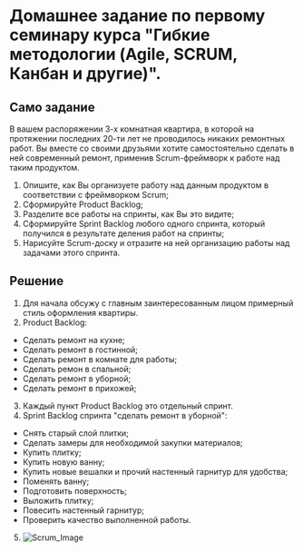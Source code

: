 # Домашнее задание по первому семинару курса "Гибкие методологии (Agile, SCRUM, Канбан и другие)".

## Само задание

В вашем распоряжении 3-х комнатная квартира, в которой на протяжении последних 20-ти лет не проводилось никаких ремонтных работ. Вы вместе со своими друзьями хотите самостоятельно сделать в ней современный ремонт, применив Scrum-фреймворк к работе над таким продуктом.
1. Опишите, как Вы организуете работу над данным продуктом в соответствии с фреймворком Scrum;
2. Сформируйте Product Backlog;
3. Разделите все работы на спринты, как Вы это видите;
4. Сформируйте Sprint Backlog любого одного спринта, который получился в результате деления работ на спринты;
5. Нарисуйте Scrum-доску и отразите на ней организацию работы над задачами этого спринта.


## Решение

1. Для начала обсужу с главным заинтересованным лицом примерный стиль оформления квартиры.
2. Product Backlog:
* Сделать ремонт на кухне;
* Сделать ремонт в гостинной;
* Сделать ремонт в комнате для работы;
* Сделать ремон в спальной;
* Сделать ремонт в уборной;
* Сделать ремонт в прихожей;
3. Каждый пункт Product Backlog это отдельный спринт.
4. Sprint Backlog спринта "сделать ремонт в уборной":
* Снять старый слой плитки;
* Сделать замеры для необходимой закупки материалов;
* Купить плитку;
* Купить новую ванну;
* Купить новые вешалки и прочий настенный гарнитур для удобства;
* Поменять ванну;
* Подготовить поверхность;
* Выложить плитку;
* Повесить настенный гарнитур;
* Проверить качество выполненной работы.
5. ![Scrum_Image](https://user-images.githubusercontent.com/90004716/161479278-cbdcf582-7e20-4d38-b533-a15673ac7215.png)

